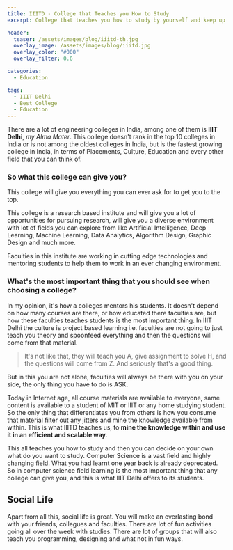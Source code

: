```yaml
---
title: IIITD - College that Teaches you How to Study
excerpt: College that teaches you how to study by yourself and keep up to date in an ever-changing Technological field.

header:
  teaser: /assets/images/blog/iiitd-th.jpg
  overlay_image: /assets/images/blog/iiitd.jpg
  overlay_color: "#000"
  overlay_filter: 0.6

categories:
  - Education

tags:
  - IIIT Delhi
  - Best College
  - Education
---
```


There are a lot of engineering colleges in India, among one of them is **IIIT Delhi**, *my Alma Mater*. This college doesn't rank in the top 10 colleges in India or is not among the oldest colleges in India, but is the fastest growing college in India, in terms of Placements, Culture, Education and every other field that you can think of.

### So what this college can give you?
This college will give you everything you can ever ask for to get you to the top.

This college is a research based institute and will give you a lot of opportunities for pursuing research, will give you a diverse environment with lot of fields you can explore from like Artificial Intelligence, Deep Learning, Machine Learning, Data Analytics, Algorithm Design, Graphic Design and much more.

Faculties in this institute are working in cutting edge technologies and mentoring students to help them to work in an ever changing environment.

### What's the most important thing that you should see when choosing a college?
In my opinion, it's how a colleges mentors his students. It doesn't depend on how many courses are there, or how educated there faculties are, but how these faculties teaches students is the most important thing. In IIIT Delhi the culture is project based learning i.e. faculties are not going to just teach you theory and spoonfeed everything and then the questions will come from that material.
>It's not like that, they will teach you A, give assignment to solve H, and the questions will come from Z. And seriously that's a good thing.

But in this you are not alone, faculties will always be there with you on your side, the only thing you have to do is ASK.

Today in Internet age, all course materials are available to everyone, same content is available to a student of MIT or IIIT or any home studying student. So the only thing that differentiates you from others is how you consume that material filter out any jitters and mine the knowledge available from within. This is what IIITD teaches us, to **mine the knowledge within and use it in an efficient and scalable way**.

This all teaches you how to study and then you can decide on your own what do you want to study. Computer Science is a vast field and highly changing field. What you had learnt one year back is already deprecated. So in computer science field learning is the most important thing that any college can give you, and this is what IIIT Delhi offers to its students.

## Social Life
Apart from all this, social life is great. You will make an everlasting bond with your friends, collegues and faculties. There are lot of fun activities going all over the week with studies. There are lot of groups that will also teach you programming, designing and what not in fun ways.